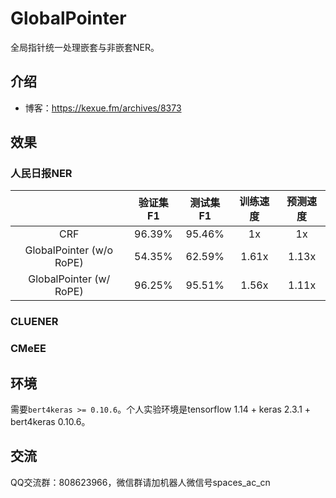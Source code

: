 # GlobalPointer
全局指针统一处理嵌套与非嵌套NER。

## 介绍

- 博客：https://kexue.fm/archives/8373

## 效果

### 人民日报NER

| | 验证集F1 | 测试集F1 | 训练速度 | 预测速度 |
| :-: | :-: | :-: | :-: | :-: |
| CRF | 96.39% | 95.46% | 1x | 1x |
| GlobalPointer (w/o RoPE) | 54.35% | 62.59% | 1.61x | 1.13x |
| GlobalPointer (w/ RoPE) | 96.25% | 95.51% | 1.56x | 1.11x |

### CLUENER

### CMeEE

## 环境

需要`bert4keras >= 0.10.6`。个人实验环境是tensorflow 1.14 + keras 2.3.1 + bert4keras 0.10.6。

## 交流
QQ交流群：808623966，微信群请加机器人微信号spaces_ac_cn
